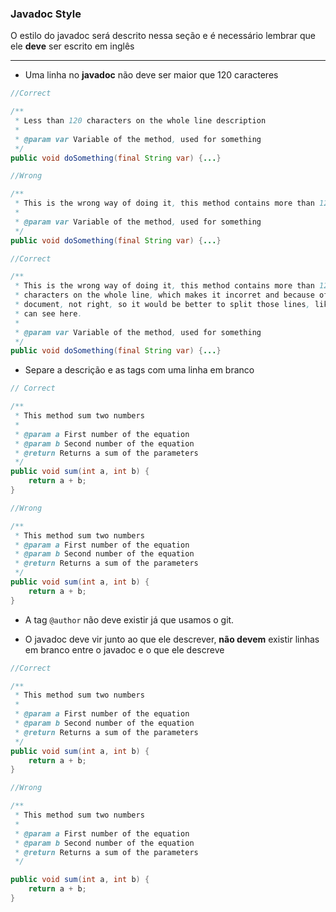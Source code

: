 ### Javadoc Style

O estilo do javadoc será descrito nessa seção e é necessário lembrar que ele **deve** ser escrito em inglês

-------------------------------

- Uma linha no **javadoc** não deve ser maior que 120 caracteres

```java
//Correct

/**
 * Less than 120 characters on the whole line description
 *
 * @param var Variable of the method, used for something
 */
public void doSomething(final String var) {...}

//Wrong

/**
 * This is the wrong way of doing it, this method contains more than 120 characters on the whole line, which makes it incorret and because of this documento, not right, so it would be better to split those lines, like we will see below
 *
 * @param var Variable of the method, used for something
 */
public void doSomething(final String var) {...}

//Correct

/**
 * This is the wrong way of doing it, this method contains more than 120 
 * characters on the whole line, which makes it incorret and because of this
 * document, not right, so it would be better to split those lines, like we
 * can see here.
 *
 * @param var Variable of the method, used for something
 */
public void doSomething(final String var) {...}
```

- Separe a descrição e as tags com uma linha em branco

```java
// Correct

/**
 * This method sum two numbers
 *
 * @param a First number of the equation
 * @param b Second number of the equation
 * @return Returns a sum of the parameters
 */
public void sum(int a, int b) {
    return a + b;
}

//Wrong

/**
 * This method sum two numbers
 * @param a First number of the equation
 * @param b Second number of the equation
 * @return Returns a sum of the parameters
 */
public void sum(int a, int b) {
    return a + b;
}
```

- A tag `@author` não deve existir já que usamos o git.

- O javadoc deve vir junto ao que ele descrever, **não devem** existir linhas em branco entre o javadoc e o que ele descreve

```java
//Correct

/**
 * This method sum two numbers
 *
 * @param a First number of the equation
 * @param b Second number of the equation
 * @return Returns a sum of the parameters
 */
public void sum(int a, int b) {
    return a + b;
}

//Wrong

/**
 * This method sum two numbers
 *
 * @param a First number of the equation
 * @param b Second number of the equation
 * @return Returns a sum of the parameters
 */

public void sum(int a, int b) {
    return a + b;
}
```

